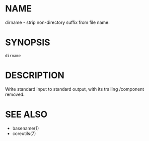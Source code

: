 # NAME
dirname - strip non-directory suffix from file name.

# SYNOPSIS

    dirname

# DESCRIPTION
Write standard input to standard output, with its trailing /component removed.

# SEE ALSO
- basename(1)
- coreutils(7)
